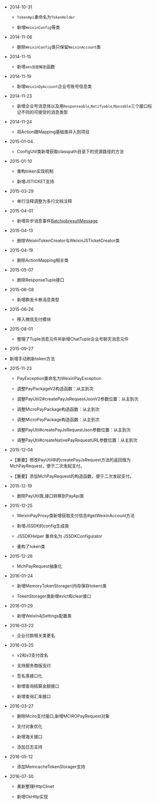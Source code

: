 * 2014-10-31

  + `TokenApi`重命名为`TokenHolder`
  
  + 新增`WeixinConfig`等类

* 2014-11-06
 
  + 删除`WeixinConfig`类只保留`WeixinAccount`类

* 2014-11-15

  + 新增`aes加密解密`函数
  
* 2014-11-19

  + 新增`WeixinQyAccount`企业号账号信息类

* 2014-11-23

  + 新增企业号消息体以及用`Responseable`,`Notifyable`,`Massable`三个接口标记不同的可接受的消息类型
  
* 2014-11-24

  + 将Action跟Mapping基础类并入到项目

* 2015-01-04

  + ConfigUtil类新增获取classpath目录下的资源路径的方法
  
* 2015-01-10

  + 重构token实现机制
  
  + 新增JSTICKET支持
  
* 2015-03-29

  + 单行注释调整为多行文档注释
  
* 2015-04-01

  + 新增异步消息事件[BatchjobresultMessage](./src/main/java/com/foxinmy/weixin4j/msg/event/BatchjobresultMessage.java)
  
* 2015-04-13

  + 删除WeixinTokenCreator与WeixinJSTicketCreator类
  
* 2015-04-19

  + 删除ActionMapping相关类
  
* 2015-05-07

  + 删除ResponseTuple接口
  
* 2015-06-08

  + 新增群发卡券消息类型
  
* 2015-06-26

  + 移入微信支付模块
  
* 2015-08-01

  + 整理了Tuple消息元件并新增ChatTuple企业号聊天消息元件
  
* 2015-09-27

 + 新增手动刷新token方法
 
 
* 2015-11-23

  + PayException重命名为WeixinPayException
  
  + 调整PayPackageV2构造函数：从主到次
  
  + 调整PayUtil2#createPayJsRequestJsonV2参数位置：从主到次
  
  + 调整MicroPayPackage构造函数：从主到次
  
  + 调整MicroPayPackage构造函数：从主到次
  
  + 调整PayUtil#createPayJsRequestJson参数位置：从主到次
  
  + 调整PayUtil#createNativePayRequestURL参数位置：从主到次
  
* 2015-12-04

  +【重要】修改PayUtil中的createPayJsRequest方法的返回值为MchPayRequest，便于二次发起支付。
  
  +【重要】添加MchPayRequest的构造函数，便于二次发起支付。
  
* 2015-12-19

  + 删除PayUtil类,接口转移到PayApi类
  
* 2015-12-25
  
  + WeixinPayProxy类新增获取支付信息#getWeixinAccount方法
  
  + 新增JSSDK的config生成类
  
  + JSSDKHelper 重命名为 JSSDKConfigurator
  
  + 重构了token类
  
* 2015-12-26
  
  + MchPayRequest抽象化
  
* 2016-01-24

  + 新增MemoryTokenStorager(内存保存token)类
  
  + TokenStorager类新增evict和clear接口
  
* 2016-01-29

  + 新增Weixin4jSettings配置类
  
* 2016-03-22

  + 企业付款相关类更名
  
* 2016-03-25

  + v2和v3支付改名
  
  + 支持服务商版支付
  
  + 签名类接口化
  
  + 新增查询结算金额接口
  
  + 新增查询汇率接口
  
* 2016-03-27

  + 删除Mciro支付接口,新增MCIROPayRequest对象
  
  + 支付对象优化
  
  + 新增海关接口
  
  + 添加日志支持
 
* 2016-05-12

  + 添加MemcacheTokenStorager支持
  
* 2016-07-30

  + 重新整理HttpClinet
  
  + 新增OkHttp实现